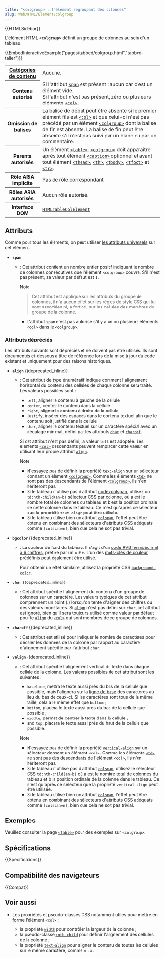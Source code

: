 ```yaml
---
title: "<colgroup> : l'élément regroupant des colonnes"
slug: Web/HTML/Element/colgroup
---
```


{{HTMLSidebar}}

L'élément HTML **`<colgroup>`** définit un groupe de colonnes au sein d'un tableau.

{{EmbedInteractiveExample("pages/tabbed/colgroup.html","tabbed-taller")}}

<table class="properties">
  <tbody>
    <tr>
      <th scope="row">
        <a href="/fr/docs/Web/Guide/HTML/Content_categories"
          >Catégories de contenu</a
        >
      </th>
      <td>Aucune.</td>
    </tr>
    <tr>
      <th scope="row">Contenu autorisé</th>
      <td>
        Si l'attribut <a href="#attr-span"><code>span</code></a> est présent :
        aucun car c'est un élément vide.<br />Si l'attribut n'est pas présent,
        zéro ou plusieurs éléments
        <a href="/fr/docs/Web/HTML/Element/col"><code>&#x3C;col></code></a
        >.
      </td>
    </tr>
    <tr>
      <th scope="row">Omission de balises</th>
      <td>
        La balise de début peut être absente si le premier élément fils est
        <a href="/fr/docs/Web/HTML/Element/col"><code>&#x3C;col></code></a> et
        que celui-ci n'est pas précédé par un élément
        <a href="/fr/docs/Web/HTML/Element/colgroup"
          ><code>&#x3C;colgroup></code></a
        >
        dont la balise de fin est absente. La balise de fin peut être absente
        s'il n'est pas suivi par un blanc ou par un commentaire.
      </td>
    </tr>
    <tr>
      <th scope="row">Parents autorisés</th>
      <td>
        Un élément
        <a href="/fr/docs/Web/HTML/Element/table"><code>&#x3C;table></code></a
        >.
        <a href="/fr/docs/Web/HTML/Element/colgroup"
          ><code>&#x3C;colgroup></code></a
        >
        doit apparaître après tout élément
        <a href="/fr/docs/Web/HTML/Element/caption"
          ><code>&#x3C;caption></code></a
        >
        optionnel et avant tout élément
        <a href="/fr/docs/Web/HTML/Element/thead"><code>&#x3C;thead></code></a
        >, <a href="/fr/docs/Web/HTML/Element/th"><code>&#x3C;th></code></a
        >,
        <a href="/fr/docs/Web/HTML/Element/tbody"><code>&#x3C;tbody></code></a
        >,
        <a href="/fr/docs/Web/HTML/Element/tfoot"><code>&#x3C;tfoot></code></a>
        et <a href="/fr/docs/Web/HTML/Element/tr"><code>&#x3C;tr></code></a
        >.
      </td>
    </tr>
    <tr>
      <th scope="row">Rôle ARIA implicite</th>
      <td>
        <a href="https://www.w3.org/TR/html-aria/#dfn-no-corresponding-role"
          >Pas de rôle correspondant</a
        >
      </td>
    </tr>
    <tr>
      <th scope="row">Rôles ARIA autorisés</th>
      <td>Aucun rôle autorisé.</td>
    </tr>
    <tr>
      <th scope="row">Interface DOM</th>
      <td>
        <a href="/fr/docs/Web/API/HTMLTableColElement"
          ><code>HTMLTableColElement</code></a
        >
      </td>
    </tr>
  </tbody>
</table>

## Attributs

Comme pour tous les éléments, on peut utiliser [les attributs universels](/fr/docs/Web/HTML/Global_attributes) sur cet élément.

- **`span`**

  - : Cet attribut contient un nombre entier positif indiquant le nombre de colonnes consécutives que l'élément `<colgroup>` couvre. S'il n'est pas présent, sa valeur par défaut est `1`.

    > [!NOTE]
    >
    > > Cet attribut est appliqué sur les attributs du groupe de colonnes, il n'a aucun effet sur les règles de style CSS qui lui sont associées ni, a fortiori, sur les cellules des membres du groupe de la colonne.
    >
    > - L'attribut `span` n'est pas autorisé s'il y a un ou plusieurs éléments `<col>` dans le `<colgroup>`.

### Attributs dépréciés

Les attributs suivants sont dépréciés et ne doivent pas être utilisés. Ils sont documentés ci-dessous à titre de référence lors de la mise à jour du code existant et uniquement pour des raisons historiques.

- **`align`** {{deprecated_inline}}

  - : Cet attribut de type énumératif indique comment l'alignement horizontal du contenu des cellules de chaque colonne sera traité. Les valeurs possibles sont :

    - `left`, aligner le contenu à gauche de la cellule
    - `center`, centrer le contenu dans la cellule
    - `right`, aligner le contenu à droite de la cellule
    - `justify`, insérer des espaces dans le contenu textuel afin que le contenu soit justifié dans la cellule
    - `char`, aligner le contenu textuel sur un caractère spécial avec un décalage minimal, défini par les attributs [`char`](/fr/docs/Web/HTML/Element/col#attr-char) et [`charoff`](/fr/docs/Web/HTML/Element/col#attr-charoff).

    Si cet attribut n'est pas défini, la valeur `left` est adoptée. Les éléments [`<col>`](/fr/docs/Web/HTML/Element/col) descendants peuvent remplacer cette valeur en utilisant leur propre attribut [`align`](/fr/docs/Web/HTML/Element/col#attr-align).

    > [!NOTE]
    >
    > >
    >
    > - N'essayez pas de définir la propriété [`text-align`](/fr/docs/Web/CSS/text-align) sur un sélecteur donnant un élément [`<colgroup>`](/fr/docs/Web/HTML/Element/colgroup). Comme les éléments [`<td>`](/fr/docs/Web/HTML/Element/td) ne sont pas des descendants de l'élément [`<colgroup>`](/fr/docs/Web/HTML/Element/colgroup), ils n'en hériteront pas.
    > - Si le tableau n'utilise pas d'attribut [code>colspan](/fr/docs/Web/HTML/Element/td#attr-colspan), utilisez un `td:nth-child(an+b)` sélecteur CSS par colonne, où a est le nombre total de colonnes du tableau et b est la position ordinale de cette colonne dans le tableau. Ce n'est qu'après ce sélecteur que la propriété `text-align` peut être utilisée.
    > - Si le tableau utilise bien un attribut [`colspan`](/fr/docs/Web/HTML/Element/td#attr-colspan), l'effet peut être obtenu en combinant des sélecteurs d'attributs CSS adéquats comme `[colspan=n]`, bien que cela ne soit pas trivial.

- **`bgcolor`** {{deprecated_inline}}

  - : La couleur de fond du tableau. Il s'agit d'un [code RVB hexadécimal à 6 chiffres](/fr/docs/Web/CSS/color_value#rgb_colors), préfixé par un «&nbsp;`#`&nbsp;». L'un des [mots-clés de couleur](/fr/docs/Web/CSS/color_value#color_keywords) prédéfinis peut également être utilisé.

    Pour obtenir un effet similaire, utilisez la propriété CSS [`background-color`](/fr/docs/Web/CSS/background-color).

- **`char`** {{deprecated_inline}}
  - : Cet attribut spécifie l'alignement du contenu d'un groupe de colonnes sur un caractère. Les valeurs typiques de cet attribut comprennent un point (.) lorsqu'on tente d'aligner des chiffres ou des valeurs monétaires. Si [`align`](#attr-align) n'est pas défini sur `char`, cet attribut est ignoré, bien qu'il sera toujours utilisé comme valeur par défaut pour le [`align`](/fr/docs/Web/HTML/Element/col#attr-align) du [`<col>`](/fr/docs/Web/HTML/Element/col) qui sont membres de ce groupe de colonnes.
- **`charoff`** {{deprecated_inline}}
  - : Cet attribut est utilisé pour indiquer le nombre de caractères pour décaler les données de la colonne par rapport au caractère d'alignement spécifié par l'attribut `char`.
- **`valign`** {{deprecated_inline}}

  - : Cet attribut spécifie l'alignement vertical du texte dans chaque cellule de la colonne. Les valeurs possibles de cet attribut sont les suivantes :

    - `baseline`, mettra le texte aussi près du bas de la cellule que possible, mais l'alignera sur la [ligne de base](<https://fr.wikipedia.org/wiki/Ligne_de_base_(typographie)>) des caractères au lieu du bas de ceux-ci. Si les caractères sont tous de la même taille, cela a le même effet que `bottom` ;
    - `bottom`, placera le texte aussi près du bas de la cellule que possible ;
    - `middle`, permet de centrer le texte dans la cellule ;
    - and `top`, placera le texte aussi près du haut de la cellule que possible.

    > [!NOTE]
    >
    > >
    >
    > - N'essayez pas de définir la propriété [`vertical-align`](/fr/docs/Web/CSS/vertical-align) sur un sélecteur donnant un élément `<col>`. Comme les éléments [`<td>`](/fr/docs/Web/HTML/Element/td) ne sont pas des descendants de l'élément `<col>`, ils n'en hériteront pas.
    > - Si le tableau n'utilise pas d'attribut [`colspan`](/fr/docs/Web/HTML/Element/td#attr-colspan), utilisez le sélecteur CSS `td:nth-child(an+b)` où a est le nombre total de colonnes du tableau et b la position ordinale de la colonne dans le tableau. Ce n'est qu'après ce sélecteur que la propriété `vertical-align` peut être utilisée.
    > - Si le tableau utilise bien un attribut [`colspan`](/fr/docs/Web/HTML/Element/td#attr-colspan), l'effet peut être obtenu en combinant des sélecteurs d'attributs CSS adéquats comme `[colspan=n]`, bien que cela ne soit pas trivial.

## Exemples

Veuillez consulter la page [`<table>`](/fr/docs/Web/HTML/Element/table) pour des exemples sur `<colgroup>`.

## Spécifications

{{Specifications}}

## Compatibilité des navigateurs

{{Compat}}

## Voir aussi

- Les propriétés et pseudo-classes CSS notamment utiles pour mettre en forme l'élément `<col>` :

  - la propriété [`width`](/fr/docs/Web/CSS/width) pour contrôler la largeur de la colonne ;
  - la pseudo-classe [`:nth-child`](/fr/docs/Web/CSS/:nth-child) pour définir l'alignement des cellules de la colonne ;
  - la propriété [`text-align`](/fr/docs/Web/CSS/text-align) pour aligner le contenu de toutes les cellules sur le même caractère, comme « . ».

